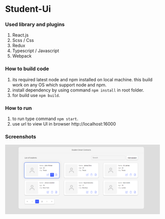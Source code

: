 # Student-Ui
### Used library and plugins

1. React.js
2. Scss / Css
3. Redux
4. Typescript / Javascript
5. Webpack

### How to build code

1. its required latest node and npm installed on local machine. this build work on any OS which support node and npm.
2. install dependency by using command `npm install` in root folder.
3. for build use `npm build`.

### How to run
1. to run type command `npm start`.
2. use url to view UI in browser http://localhost:16000

### Screenshots
![1](Screenshots/1.jpg)
